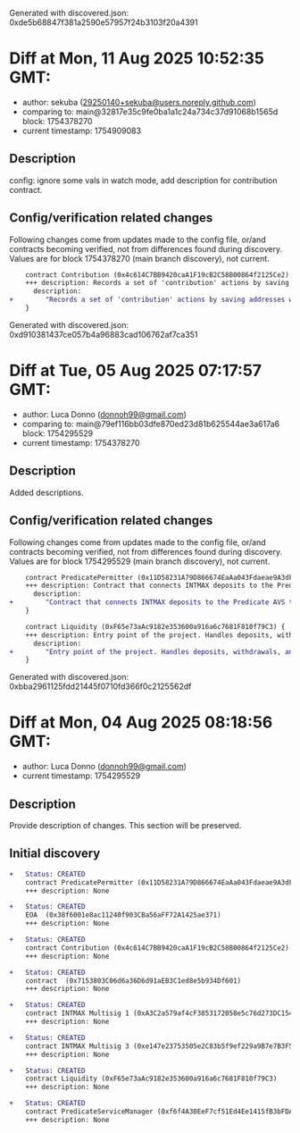Generated with discovered.json: 0xde5b68847f381a2590e57957f24b3103f20a4391

# Diff at Mon, 11 Aug 2025 10:52:35 GMT:

- author: sekuba (<29250140+sekuba@users.noreply.github.com>)
- comparing to: main@32817e35c9fe0ba1a1c24a734c37d91068b1565d block: 1754378270
- current timestamp: 1754909083

## Description

config: ignore some vals in watch mode, add description for contribution contract.

## Config/verification related changes

Following changes come from updates made to the config file,
or/and contracts becoming verified, not from differences found during
discovery. Values are for block 1754378270 (main branch discovery), not current.

```diff
    contract Contribution (0x4c614C7BB9420caA1F19cB2C58B00864f2125Ce2) {
    +++ description: Records a set of 'contribution' actions by saving addresses with a tag of their action (e.g. propose blocks, claim withdrawals, deposit...).
      description:
+        "Records a set of 'contribution' actions by saving addresses with a tag of their action (e.g. propose blocks, claim withdrawals, deposit...)."
    }
```

Generated with discovered.json: 0xd910381437ce057b4a96883cad106762af7ca351

# Diff at Tue, 05 Aug 2025 07:17:57 GMT:

- author: Luca Donno (<donnoh99@gmail.com>)
- comparing to: main@79ef116bb03dfe870ed23d81b625544ae3a617a6 block: 1754295529
- current timestamp: 1754378270

## Description

Added descriptions.

## Config/verification related changes

Following changes come from updates made to the config file,
or/and contracts becoming verified, not from differences found during
discovery. Values are for block 1754295529 (main branch discovery), not current.

```diff
    contract PredicatePermitter (0x11D58231A79D866674EaAa043Fdaeae9A3dF4c0E) {
    +++ description: Contract that connects INTMAX deposits to the Predicate AVS that ultimately checks AML requirements. It stores a policy ID to be then referenced by the Predicate AVS.
      description:
+        "Contract that connects INTMAX deposits to the Predicate AVS that ultimately checks AML requirements. It stores a policy ID to be then referenced by the Predicate AVS."
    }
```

```diff
    contract Liquidity (0xF65e73aAc9182e353600a916a6c7681F810f79C3) {
    +++ description: Entry point of the project. Handles deposits, withdrawals, and the communication from and to the main rollup contract on Scroll. Deposits are gated by an AML check.
      description:
+        "Entry point of the project. Handles deposits, withdrawals, and the communication from and to the main rollup contract on Scroll. Deposits are gated by an AML check."
    }
```

Generated with discovered.json: 0xbba2961125fdd21445f0710fd366f0c2125562df

# Diff at Mon, 04 Aug 2025 08:18:56 GMT:

- author: Luca Donno (<donnoh99@gmail.com>)
- current timestamp: 1754295529

## Description

Provide description of changes. This section will be preserved.

## Initial discovery

```diff
+   Status: CREATED
    contract PredicatePermitter (0x11D58231A79D866674EaAa043Fdaeae9A3dF4c0E)
    +++ description: None
```

```diff
+   Status: CREATED
    EOA  (0x38f6001e8ac11240f903CBa56aFF72A1425ae371)
    +++ description: None
```

```diff
+   Status: CREATED
    contract Contribution (0x4c614C7BB9420caA1F19cB2C58B00864f2125Ce2)
    +++ description: None
```

```diff
+   Status: CREATED
    contract  (0x7153803C06d6a36D6d91aEB3C1ed8e5b934Df601)
    +++ description: None
```

```diff
+   Status: CREATED
    contract INTMAX Multisig 1 (0xA3C2a579af4cF3853172058e5c76d273DC1542DD)
    +++ description: None
```

```diff
+   Status: CREATED
    contract INTMAX Multisig 3 (0xe147e23753505e2C83b5f9ef229a9B7e7B3F50Ea)
    +++ description: None
```

```diff
+   Status: CREATED
    contract Liquidity (0xF65e73aAc9182e353600a916a6c7681F810f79C3)
    +++ description: None
```

```diff
+   Status: CREATED
    contract PredicateServiceManager (0xf6f4A30EeF7cf51Ed4Ee1415fB3bFDAf3694B0d2)
    +++ description: None
```

